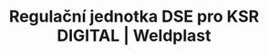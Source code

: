 ---
Filename: "regulacni-jednotka-dse-pro-ksr-digital"
Link: "file:/Users/vinayakpatel/Downloads/www.weldplast.cz/regulacni-jednotka-dse-pro-ksr-digital"
product_name: "Regulační jednotka DSE pro KSR DIGITAL3 x 380-440V, 3 x 20A, s potenciometrem"
product_id: "Obj. číslo:110.572"
title: "Regulační jednotka DSE pro KSR DIGITAL | Weldplast"
product_desc: "Pomocí třífázové regulační jednotky Leister DSE lze externě regulovat výkon Leister ohřívačů vzduchu bez elektroniky. Teplotu vzduchu je možné regulovat také v kombinaci s regulátorem Leister KSR DIGITAL.Modul s externí výkonovou elektronikou pro ohřívače vzduchu bez elektroniky řady LE 5000 HT/DF a LE 10 000 HT/DFVýkon ohřevu plynule regulovatelný pomocí potenciometruRozhraní dálkového ovládání pro teplotní regulátor KSR DIGITAL nebo externí řízení PLC 0-12V"
product_specs: "Značka konformity, Třída ochrany I, NapětíV~3 x 380 - 440, Rozměry (D x Š x V)mm230 x 165 x 86"
product_downloads: "DSE - produktový list stáhnout , TECHNOLOGIE HORKÉHO VZDUCHU - katalog stáhnout"
href: "https://www.weldplast.cz/files/dse.pdf, https://www.weldplast.cz/files/dse.pdf, https://www.weldplast.cz/files/katalog-ph-web.pdf, https://www.weldplast.cz/files/katalog-ph-web.pdf"
p_desc_2: "Pomocí třífázové regulační jednotky Leister DSE lze externě regulovat výkon Leister ohřívačů vzduchu bez elektroniky. Teplotu vzduchu je možné regulovat také v kombinaci s regulátorem Leister KSR DIGITAL.Modul s externí výkonovou elektronikou pro ohřívače vzduchu bez elektroniky řady LE 5000 HT/DF a LE 10 000 HT/DFVýkon ohřevu plynule regulovatelný pomocí potenciometruRozhraní dálkového ovládání pro teplotní regulátor KSR DIGITAL nebo externí řízení PLC 0-12V"
accessories: "Multi patch Panel, MPM 01Kabel řídicí, 5 m (KSR-DSE)Kabel termosondy prodlužovací, 10 mKabel termosondy prodlužovací, 4 mKabel termosondy prodlužovací, 2 mTermosonda s 1m kabelem a zástrčkou (CSS easy), Regulační jednotka CSSbez kabelu, šroubové konektoryRegulační jednotka KSR DIGITAL100-240 V, pro DSE/HT (900°C)Regulační jednotka DSE pro KSR DIGITAL3 x 380-440V, 3 x 20A, s potenciometremRegulační jednotka DSE3 x 380-440 V / 3 x 20 A, s potenciometremRegulační jednotka KSR DIGITAL pro HOTWIND S400-440 V / 4000-5400 WRegulační jednotka KSR DIGITAL pro HOTWIND S230 V / 3700 WRegulační jednotka KSR DIGITAL pro LE 700100-240 V"
similar_products: "Regulační jednotka CSSbez kabelu, šroubové konektoryRegulační jednotka KSR DIGITAL100-240 V, pro DSE/HT (900°C)Regulační jednotka DSE pro KSR DIGITAL3 x 380-440V, 3 x 20A, s potenciometremRegulační jednotka DSE3 x 380-440 V / 3 x 20 A, s potenciometremRegulační jednotka KSR DIGITAL pro HOTWIND S400-440 V / 4000-5400 WRegulační jednotka KSR DIGITAL pro HOTWIND S230 V / 3700 WRegulační jednotka KSR DIGITAL pro LE 700100-240 V"
---